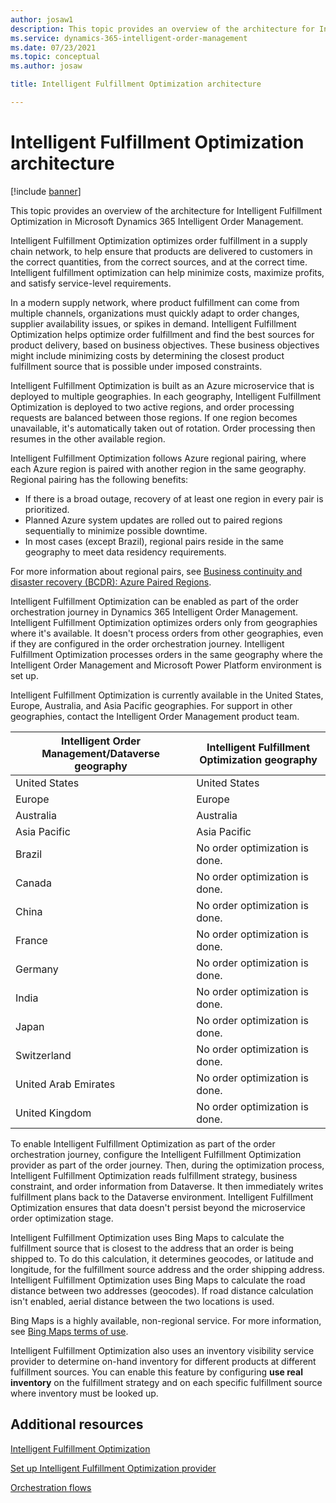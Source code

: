 ```yaml
---
author: josaw1
description: This topic provides an overview of the architecture for Intelligent Fulfillment Optimization in Microsoft Dynamics 365 Intelligent Order Management.
ms.service: dynamics-365-intelligent-order-management
ms.date: 07/23/2021
ms.topic: conceptual
ms.author: josaw

title: Intelligent Fulfillment Optimization architecture

---
```


# Intelligent Fulfillment Optimization architecture

[!include [banner](includes/banner.md)]


This topic provides an overview of the architecture for Intelligent Fulfillment Optimization in Microsoft Dynamics 365 Intelligent Order Management.

Intelligent Fulfillment Optimization optimizes order fulfillment in a supply chain network, to help ensure that products are delivered to customers in the correct quantities, from the correct sources, and at the correct time. Intelligent fulfillment optimization can help minimize costs, maximize profits, and satisfy service-level requirements.

In a modern supply network, where product fulfillment can come from multiple channels, organizations must quickly adapt to order changes, supplier availability issues, or spikes in demand. Intelligent Fulfillment Optimization helps optimize order fulfillment and find the best sources for product delivery, based on business objectives. These business objectives might include minimizing costs by determining the closest product fulfillment source that is possible under imposed constraints.

Intelligent Fulfillment Optimization is built as an Azure microservice that is deployed to multiple geographies. In each geography, Intelligent Fulfillment Optimization is deployed to two active regions, and order processing requests are balanced between those regions. If one region becomes unavailable, it's automatically taken out of rotation. Order processing then resumes in the other available region.

Intelligent Fulfillment Optimization follows Azure regional pairing, where each Azure region is paired with another region in the same geography. Regional pairing has the following benefits:

- If there is a broad outage, recovery of at least one region in every pair is prioritized.
- Planned Azure system updates are rolled out to paired regions sequentially to minimize possible downtime.
- In most cases (except Brazil), regional pairs reside in the same geography to meet data residency requirements.

For more information about regional pairs, see [Business continuity and disaster recovery (BCDR): Azure Paired Regions](/azure/best-practices-availability-paired-regions).

Intelligent Fulfillment Optimization can be enabled as part of the order orchestration journey in Dynamics 365 Intelligent Order Management. Intelligent Fulfillment Optimization optimizes orders only from geographies where it's available. It doesn't process orders from other geographies, even if they are configured in the order orchestration journey. Intelligent Fulfillment Optimization processes orders in the same geography where the Intelligent Order Management and Microsoft Power Platform environment is set up.

Intelligent Fulfillment Optimization is currently available in the United States, Europe, Australia, and Asia Pacific geographies. For support in other geographies, contact the Intelligent Order Management product team.

| Intelligent Order Management/Dataverse geography | Intelligent Fulfillment Optimization geography |
|---|---|
| United States | United States |
| Europe | Europe |
| Australia | Australia |
| Asia Pacific | Asia Pacific |
| Brazil | No order optimization is done. |
| Canada | No order optimization is done. |
| China | No order optimization is done. |
| France | No order optimization is done. |
| Germany | No order optimization is done. |
| India | No order optimization is done. |
| Japan | No order optimization is done. |
| Switzerland | No order optimization is done. |
| United Arab Emirates | No order optimization is done. |
| United Kingdom | No order optimization is done. |

To enable Intelligent Fulfillment Optimization as part of the order orchestration journey, configure the Intelligent Fulfillment Optimization provider as part of the order journey. Then, during the optimization process, Intelligent Fulfillment Optimization reads fulfillment strategy, business constraint, and order information from Dataverse. It then immediately writes fulfillment plans back to the Dataverse environment. Intelligent Fulfillment Optimization ensures that data doesn't persist beyond the microservice order optimization stage.

Intelligent Fulfillment Optimization uses Bing Maps to calculate the fulfillment source that is closest to the address that an order is being shipped to. To do this calculation, it determines geocodes, or latitude and longitude, for the fulfillment source address and the order shipping address. Intelligent Fulfillment Optimization uses Bing Maps to calculate the road distance between two addresses (geocodes). If road distance calculation isn't enabled, aerial distance between the two locations is used.

Bing Maps is a highly available, non-regional service. For more information, see [Bing Maps terms of use](https://www.microsoft.com/en-us/maps/product).

Intelligent Fulfillment Optimization also uses an inventory visibility service provider to determine on-hand inventory for different products at different fulfillment sources. You can enable this feature by configuring **use real inventory** on the fulfillment strategy and on each specific fulfillment source where inventory must be looked up.

## Additional resources

[Intelligent Fulfillment Optimization](ifo.md)

[Set up Intelligent Fulfillment Optimization provider](set-up-ifo-provider.md)

[Orchestration flows](orchestration-flows.md)
